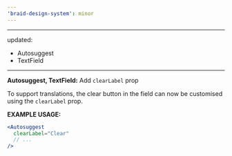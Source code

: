 ```yaml
---
'braid-design-system': minor
---
```


---
updated:
  - Autosuggest
  - TextField
---

**Autosuggest, TextField:** Add `clearLabel` prop

To support translations, the clear button in the field can now be customised using the `clearLabel` prop.

**EXAMPLE USAGE:**
```jsx
<Autosuggest
  clearLabel="Clear"
  // ...
/>
```
